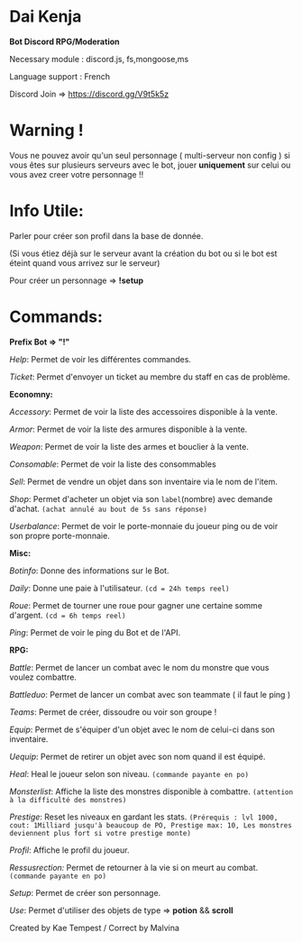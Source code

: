 # Dai Kenja
**Bot Discord RPG/Moderation**

Necessary module : discord.js, fs,mongoose,ms

Language support : French

Discord Join => https://discord.gg/V9t5k5z
# Warning !
Vous ne pouvez avoir qu'un seul personnage ( multi-serveur non config ) si vous êtes sur plusieurs serveurs avec le bot, jouer **uniquement** sur celui ou vous avez creer votre personnage !!

# Info Utile:
Parler pour créer son profil dans la base de donnée.

(Si vous étiez déjà sur le serveur avant la création du bot ou si le bot est éteint quand vous arrivez sur le serveur)

Pour créer un personnage => **!setup**
# Commands:
**Prefix Bot => "!"**

_Help_: Permet de voir les différentes commandes.

_Ticket_: Permet d'envoyer un ticket au membre du staff en cas de problème.

**Economny:**

_Accessory_: Permet de voir la liste des accessoires disponible à la vente.

_Armor_: Permet de voir la liste des armures disponible à la vente.

_Weapon_: Permet de voir la liste des armes et bouclier à la vente.

_Consomable_: Permet de voir la liste des consommables

_Sell_: Permet de vendre un objet dans son inventaire via le nom de l'item.

_Shop_: Permet d'acheter un objet via son `label`(nombre) avec demande d'achat. `(achat annulé au bout de 5s sans réponse)`

_Userbalance_: Permet de voir le porte-monnaie du joueur ping ou de voir son propre porte-monnaie.

**Misc:**

_Botinfo_: Donne des informations sur le Bot.

_Daily_: Donne une paie à l'utilisateur. `(cd = 24h temps reel)`

_Roue_: Permet de tourner une roue pour gagner une certaine somme d'argent. `(cd = 6h temps reel)`

_Ping_: Permet de voir le ping du Bot et de l'API.

**RPG:**

_Battle_: Permet de lancer un combat avec le nom du monstre que vous voulez combattre.

_Battleduo_: Permet de lancer un combat avec son teammate ( il faut le ping )

_Teams_: Permet de créer, dissoudre ou voir son groupe !

_Equip_: Permet de s'équiper d'un objet avec le nom de celui-ci dans son inventaire.

_Uequip_: Permet de retirer un objet avec son nom quand il est équipé.

_Heal_: Heal le joueur selon son niveau. `(commande payante en po)`

_Monsterlist_: Affiche la liste des monstres disponible à combattre. `(attention à la difficulté des monstres)`

_Prestige_: Reset les niveaux en gardant les stats. `(Prérequis : lvl 1000, cout: 1Milliard jusqu'à beaucoup de PO, Prestige max: 10, Les monstres deviennent plus fort si votre prestige monte)`

_Profil_: Affiche le profil du joueur.

_Ressusrection:_ Permet de retourner à la vie si on meurt au combat. `(commande payante en po)`

_Setup_: Permet de créer son personnage.

_Use_: Permet d'utiliser des objets de type => **potion** && **scroll**

Created by Kae Tempest / Correct by Malvina
